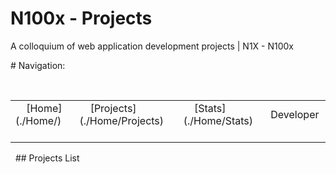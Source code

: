 # N100x - Projects
A colloquium of web application development projects | N1X - N100x

# Navigation:
 <table>
 <tr>
     <td>
     [Home](./Home/)
     </td>
     <td>
     [Projects](./Home/Projects)
     </td>     
     <td>
     [Stats](./Home/Stats)
     </td> 
     <td>
     Developer
     </td>
</tr> 
</table> 
## Projects List
